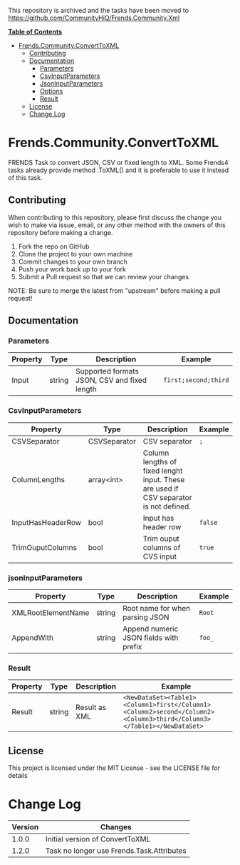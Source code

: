 This repository is archived and the tasks have been moved to https://github.com/CommunityHiQ/Frends.Community.Xml

**[Table of Contents](http://tableofcontent.eu)**
- [Frends.Community.ConvertToXML](#frendscommunityconverttoxml)
  - [Contributing](#contributing)
  - [Documentation](#documentation)
    - [Parameters](#parameters)
    - [CsvInputParameters](#csvinputparameters)
    - [JsonInputParameters](#jsoninputparameters)
    - [Options](#options)
    - [Result](#result)
  - [License](#license)
  - [Change Log](#change-log)


# Frends.Community.ConvertToXML
FRENDS Task to convert JSON, CSV or fixed length to XML. Some Frends4 tasks already provide method .ToXML() and it is preferable to use it instead of this task.

## Contributing
When contributing to this repository, please first discuss the change you wish to make via issue, email, or any other method with the owners of this repository before making a change.

1. Fork the repo on GitHub
2. Clone the project to your own machine
3. Commit changes to your own branch
4. Push your work back up to your fork
5. Submit a Pull request so that we can review your changes

NOTE: Be sure to merge the latest from "upstream" before making a pull request!

## Documentation

### Parameters

| Property				|  Type   | Description								| Example                     |
|-----------------------|---------|-----------------------------------------|-----------------------------|
| Input					| string	| Supported formats JSON, CSV and fixed length | `first;second;third` |

### CsvInputParameters

| Property				|  Type   | Description								| Example                     |
|-----------------------|---------|-----------------------------------------|-----------------------------|
| CSVSeparator			| CSVSeparator	| CSV separator	| `;` |
| ColumnLengths			| array&lt;int&gt;	| Column lengths of fixed lenght input. These are used if CSV separator is not defined.	|  |
| InputHasHeaderRow		| bool	| Input has header row	| `false` |
| TrimOuputColumns		| bool	| Trim ouput columns of CVS input	| `true` |

### jsonInputParameters

| Property				|  Type   | Description								| Example                     |
|-----------------------|---------|-----------------------------------------|-----------------------------|
| XMLRootElementName	| string	| Root name for when parsing JSON| `Root`	|
| AppendWith			| string	| Append numeric JSON fields with prefix	| `foo_` |

### Result

| Property      | Type     | Description                      | Example                     |
|---------------|----------|----------------------------------|-----------------------------|
| Result        | string   | Result as XML	| `<NewDataSet><Table1><Column1>first</Column1><Column2>second</Column2><Column3>third</Column3></Table1></NewDataSet>` |

## License

This project is licensed under the MIT License - see the LICENSE file for details

# Change Log

| Version             | Changes                 |
| ---------------------| ---------------------|
| 1.0.0 | Initial version of ConvertToXML |
| 1.2.0 | Task no longer use Frends.Task.Attributes|
